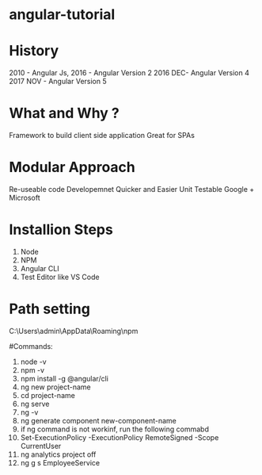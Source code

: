 # angular-tutorial
# History
2010 - Angular Js,
2016 - Angular Version 2
2016 DEC- Angular Version 4
2017 NOV - Angular Version 5

# What and Why ?
Framework to build client side application
Great for SPAs

# Modular Approach
Re-useable code
Developemnet Quicker and Easier
Unit Testable
Google + Microsoft


# Installion Steps
1. Node
2. NPM
3. Angular CLI
4. Test Editor like VS Code

# Path setting
C:\Users\admin\AppData\Roaming\npm

#Commands:
1. node -v
2. npm -v
3. npm install -g @angular/cli
4. ng new project-name
5. cd project-name
6. ng serve
7. ng -v
8. ng generate component new-component-name
9. if ng command is not workinf, run the following commabd 
10. Set-ExecutionPolicy -ExecutionPolicy RemoteSigned -Scope CurrentUser
11. ng analytics project off
12. ng g s EmployeeService
